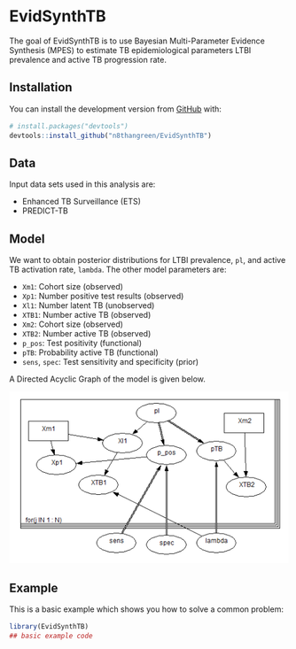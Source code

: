 
<!-- README.md is generated from README.Rmd. Please edit that file -->

# EvidSynthTB

<!-- badges: start -->

<!-- badges: end -->

The goal of EvidSynthTB is to use Bayesian Multi-Parameter Evidence
Synthesis (MPES) to estimate TB epidemiological parameters LTBI
prevalence and active TB progression rate.

## Installation

You can install the development version from
[GitHub](https://github.com/) with:

``` r
# install.packages("devtools")
devtools::install_github("n8thangreen/EvidSynthTB")
```

## Data

Input data sets used in this analysis are:

  - Enhanced TB Surveillance (ETS)
  - PREDICT-TB

## Model

We want to obtain posterior distributions for LTBI prevalence, `pl`, and
active TB activation rate, `lambda`. The other model parameters are:

  - `Xm1`: Cohort size (observed)
  - `Xp1`: Number positive test results (observed)
  - `Xl1`: Number latent TB (unobserved)
  - `XTB1`: Number active TB (observed)
  - `Xm2`: Cohort size (observed)
  - `XTB2`: Number active TB (observed)
  - `p_pos`: Test positivity (functional)
  - `pTB`: Probability active TB (functional)
  - `sens`, `spec`: Test sensitivity and specificity (prior)

A Directed Acyclic Graph of the model is given below.

![](docs/evid-synthesis-method/DAG-full_model.PNG)

## Example

This is a basic example which shows you how to solve a common problem:

``` r
library(EvidSynthTB)
## basic example code
```
